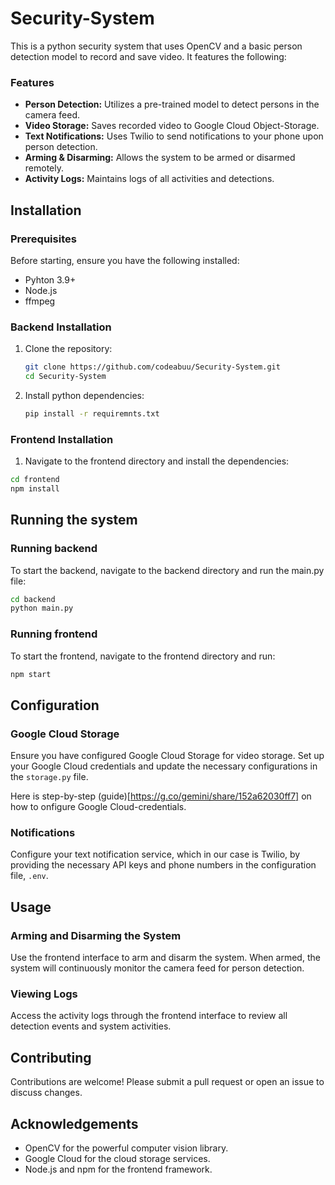 # Security-System

This is a python security system that uses OpenCV and a basic person detection model to record and save video. It features the following:

### Features
- **Person Detection:** Utilizes a pre-trained model to detect persons in the camera feed.
- **Video Storage:** Saves recorded video to Google Cloud Object-Storage.
- **Text Notifications:** Uses Twilio to send notifications to your phone upon person detection.
- **Arming & Disarming:**  Allows the system to be armed or disarmed remotely.
- **Activity Logs:** Maintains logs of all activities and detections.

## Installation

### Prerequisites

Before starting, ensure you have the following installed:
* Pyhton 3.9+
* Node.js
* ffmpeg

### Backend Installation

1. Clone the repository:
    ```bash
    git clone https://github.com/codeabuu/Security-System.git
    cd Security-System
    ```
2. Install python dependencies:
    ```bash
    pip install -r requiremnts.txt
    ```
### Frontend Installation

1. Navigate to the frontend directory and install the dependencies:
```bash
cd frontend
npm install
```

## Running the system

### Running backend

To start the backend, navigate to the backend directory and run the main.py file:

```bash
cd backend
python main.py
```

### Running frontend

To start the frontend, navigate to the frontend directory and run:
```bash
npm start
```

## Configuration

### Google Cloud Storage

Ensure you have configured Google Cloud Storage for video storage. Set up your Google Cloud credentials and update the necessary configurations in the `storage.py` file.

Here is step-by-step (guide)[https://g.co/gemini/share/152a62030ff7] on how to onfigure Google Cloud-credentials.

### Notifications

Configure your text notification service, which in our case is Twilio, by providing the necessary API keys and phone numbers in the configuration file, `.env`.

## Usage

### Arming and Disarming the System

Use the frontend interface to arm and disarm the system. When armed, the system will continuously monitor the camera feed for person detection.

### Viewing Logs

Access the activity logs through the frontend interface to review all detection events and system activities.

## Contributing

Contributions are welcome! Please submit a pull request or open an issue to discuss changes.

## Acknowledgements

* OpenCV for the powerful computer vision library.
* Google Cloud for the cloud storage services.
* Node.js and npm for the frontend framework.


